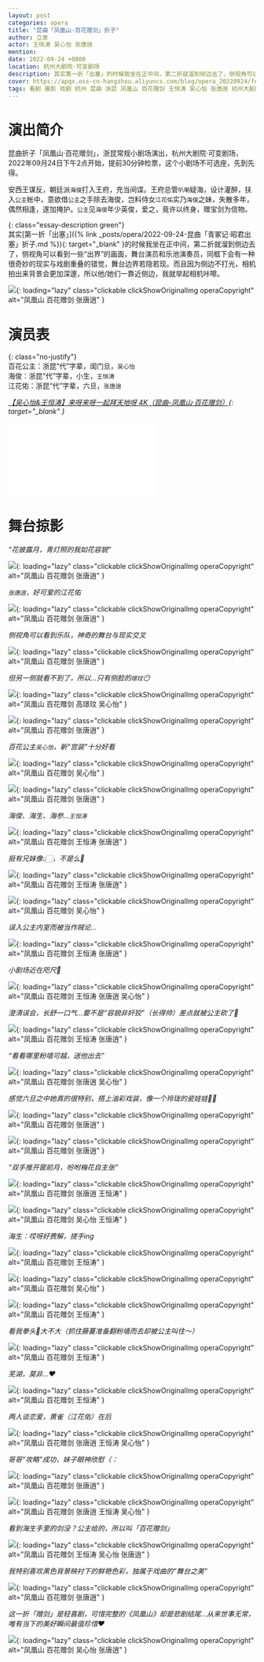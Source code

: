 ```yaml
---
layout: post
categories: opera
title: "昆曲「凤凰山·百花赠剑」折子"
author: 立泉
actor: 王恒涛 吴心怡 张唐逍
mention: 
date: 2022-09-24 +0800
location: 杭州大剧院·可变剧场
description: 其实第一折「出塞」的时候我坐在正中间，第二折就溜到侧边去了，侧视角可以看到一些“出界”的画面，舞台演员和乐池演奏员，同框下会有一种很奇妙的现实与戏剧重叠的错觉，舞台边界若隐若现。而且因为侧边不打光，相机拍出来背景会更加深邃，所以他/她们一靠近侧边，我就举起相机咔嚓。
cover: https://apqx.oss-cn-hangzhou.aliyuncs.com/blog/opera_20220924/fenghuangshan_baihuazengjian/DSC03143_thumb.jpg
tags: 看剧 摄影 戏剧 杭州 昆曲 浙昆 凤凰山 百花赠剑 王恒涛 吴心怡 张唐逍 杭州大剧院·可变剧场
---
```


# 演出简介

昆曲折子「凤凰山·百花赠剑」，浙昆常规小剧场演出，杭州大剧院·可变剧场，2022年09月24日下午2点开始，提前30分钟检票，这个小剧场不可选座，先到先得。

安西王谋反，朝廷派`海俊`打入王府，充当间谍。王府总管`叭喇`疑海，设计灌醉，扶入`公主`帐中，意欲借`公主`之手除去海俊，岂料侍女`江花佑`实乃`海俊`之妹，失散多年，偶然相逢，遂加掩护。`公主`见`海俊`年少英俊，爱之，竟许以终身，赠宝剑为信物。

{: class="essay-description green"}  
其实[第一折「出塞」]({% link _posts/opera/2022-09-24-昆曲「青冢记·昭君出塞」折子.md %}){: target="_blank" }的时候我坐在正中间，第二折就溜到侧边去了，侧视角可以看到一些“出界”的画面，舞台演员和乐池演奏员，同框下会有一种很奇妙的现实与戏剧重叠的错觉，舞台边界若隐若现。而且因为侧边不打光，相机拍出来背景会更加深邃，所以他/她们一靠近侧边，我就举起相机咔嚓。

![](https://apqx.oss-cn-hangzhou.aliyuncs.com/blog/opera_20220924/fenghuangshan_baihuazengjian/DSC03324_thumb.jpg){: loading="lazy" class="clickable clickShowOriginalImg operaCopyright" alt="凤凰山 百花赠剑 张唐逍" }

# 演员表

{: class="no-justify"}  
百花公主：浙昆“代”字辈，闺门旦，`吴心怡`  
海俊：浙昆“代”字辈，小生，`王恒涛`  
江花佑：浙昆“代”字辈，六旦，`张唐逍`

*[【吴心怡&王恒涛】来呀来呀一起拜天地呀 4K（昆曲-凤凰山·百花赠剑）](https://www.bilibili.com/video/BV1SZ4y1Y77S){: target="_blank" }*

<div class="video-container">
<iframe loading="lazy" src="//player.bilibili.com/player.html?aid=385823345&bvid=BV1SZ4y1Y77S&cid=769137310&page=1" scrolling="no" border="0" frameborder="no" framespacing="0" allowfullscreen="true"> </iframe>
</div>

# 舞台掠影

*“花披露月，青灯照的我如花容貌”*

![](https://apqx.oss-cn-hangzhou.aliyuncs.com/blog/opera_20220924/fenghuangshan_baihuazengjian/DSC03079_thumb.jpg){: loading="lazy" class="clickable clickShowOriginalImg operaCopyright" alt="凤凰山 百花赠剑 张唐逍" }

*`张唐逍`，好可爱的江花佑*

![](https://apqx.oss-cn-hangzhou.aliyuncs.com/blog/opera_20220924/fenghuangshan_baihuazengjian/DSC03090_thumb.jpg){: loading="lazy" class="clickable clickShowOriginalImg operaCopyright" alt="凤凰山 百花赠剑 张唐逍" }

*侧视角可以看到乐队，神奇的舞台与现实交叉*

![](https://apqx.oss-cn-hangzhou.aliyuncs.com/blog/opera_20220924/fenghuangshan_baihuazengjian/DSC03133_thumb.jpg){: loading="lazy" class="clickable clickShowOriginalImg operaCopyright" alt="凤凰山 百花赠剑 张唐逍" }

*但另一侧就看不到了，所以...只有侧脸的`璟玟`😶*

![](https://apqx.oss-cn-hangzhou.aliyuncs.com/blog/opera_20220924/fenghuangshan_baihuazengjian/DSC03141_thumb.jpg){: loading="lazy" class="clickable clickShowOriginalImg operaCopyright" alt="凤凰山 百花赠剑 高璟玟 吴心怡" }

![](https://apqx.oss-cn-hangzhou.aliyuncs.com/blog/opera_20220924/fenghuangshan_baihuazengjian/DSC03143_thumb.jpg){: loading="lazy" class="clickable clickShowOriginalImg operaCopyright" alt="凤凰山 百花赠剑 张唐逍" }

*百花公主`吴心怡`，新“宫装”十分好看*

![](https://apqx.oss-cn-hangzhou.aliyuncs.com/blog/opera_20220924/fenghuangshan_baihuazengjian/DSC03187_thumb.jpg){: loading="lazy" class="clickable clickShowOriginalImg operaCopyright" alt="凤凰山 百花赠剑 吴心怡" }

![](https://apqx.oss-cn-hangzhou.aliyuncs.com/blog/opera_20220924/fenghuangshan_baihuazengjian/DSC03165_thumb.jpg){: loading="lazy" class="clickable clickShowOriginalImg operaCopyright" alt="凤凰山 百花赠剑 张唐逍" }

*海俊、海生、海参...`王恒涛`*

![](https://apqx.oss-cn-hangzhou.aliyuncs.com/blog/opera_20220924/fenghuangshan_baihuazengjian/DSC03179_thumb.jpg){: loading="lazy" class="clickable clickShowOriginalImg operaCopyright" alt="凤凰山 百花赠剑 王恒涛 张唐逍" }

*挺有兄妹像👆🏻，不是么🤭*

![](https://apqx.oss-cn-hangzhou.aliyuncs.com/blog/opera_20220924/fenghuangshan_baihuazengjian/DSC03183_thumb.jpg){: loading="lazy" class="clickable clickShowOriginalImg operaCopyright" alt="凤凰山 百花赠剑 王恒涛 张唐逍" }

![](https://apqx.oss-cn-hangzhou.aliyuncs.com/blog/opera_20220924/fenghuangshan_baihuazengjian/DSC03194_thumb.jpg){: loading="lazy" class="clickable clickShowOriginalImg operaCopyright" alt="凤凰山 百花赠剑 吴心怡" }

*误入公主内室而被当作贼论...*

![](https://apqx.oss-cn-hangzhou.aliyuncs.com/blog/opera_20220924/fenghuangshan_baihuazengjian/DSC03204_thumb.jpg){: loading="lazy" class="clickable clickShowOriginalImg operaCopyright" alt="凤凰山 百花赠剑 王恒涛 张唐逍" }

*小剧场近在咫尺📸*

![](https://apqx.oss-cn-hangzhou.aliyuncs.com/blog/opera_20220924/fenghuangshan_baihuazengjian/DSC03208_thumb.jpg){: loading="lazy" class="clickable clickShowOriginalImg operaCopyright" alt="凤凰山 百花赠剑 王恒涛 张唐逍 吴心怡" }

*澄清误会，长舒一口气...要不是“容貌非奸狡”（长得帅）差点就被公主砍了🥶*

![](https://apqx.oss-cn-hangzhou.aliyuncs.com/blog/opera_20220924/fenghuangshan_baihuazengjian/DSC03211_thumb.jpg){: loading="lazy" class="clickable clickShowOriginalImg operaCopyright" alt="凤凰山 百花赠剑 王恒涛 张唐逍" }

*“看看哪里粉墙可越，送他出去”*

![](https://apqx.oss-cn-hangzhou.aliyuncs.com/blog/opera_20220924/fenghuangshan_baihuazengjian/DSC03212_thumb.jpg){: loading="lazy" class="clickable clickShowOriginalImg operaCopyright" alt="凤凰山 百花赠剑 张唐逍 吴心怡" }

*感觉六旦之中她真的很特别，搭上油彩戏装，像一个玲珑的瓷娃娃👧🏻*

![](https://apqx.oss-cn-hangzhou.aliyuncs.com/blog/opera_20220924/fenghuangshan_baihuazengjian/DSC03214_thumb.jpg){: loading="lazy" class="clickable clickShowOriginalImg operaCopyright" alt="凤凰山 百花赠剑 张唐逍" }

<!-- ![](https://apqx.oss-cn-hangzhou.aliyuncs.com/blog/opera_20220924/fenghuangshan_baihuazengjian/DSC03215_thumb.jpg){: loading="lazy" class="clickable clickShowOriginalImg operaCopyright" alt="凤凰山 百花赠剑 张唐逍" } -->

![](https://apqx.oss-cn-hangzhou.aliyuncs.com/blog/opera_20220924/fenghuangshan_baihuazengjian/DSC03221_thumb.jpg){: loading="lazy" class="clickable clickShowOriginalImg operaCopyright" alt="凤凰山 百花赠剑 张唐逍" }

*“双手推开窗前月，吩咐梅花自主张”*

![](https://apqx.oss-cn-hangzhou.aliyuncs.com/blog/opera_20220924/fenghuangshan_baihuazengjian/DSC03223_thumb.jpg){: loading="lazy" class="clickable clickShowOriginalImg operaCopyright" alt="凤凰山 百花赠剑 张唐逍 王恒涛" }

![](https://apqx.oss-cn-hangzhou.aliyuncs.com/blog/opera_20220924/fenghuangshan_baihuazengjian/DSC03230_thumb.jpg){: loading="lazy" class="clickable clickShowOriginalImg operaCopyright" alt="凤凰山 百花赠剑 吴心怡 王恒涛" }

*海生：哎呀好费解，搓手ing*

![](https://apqx.oss-cn-hangzhou.aliyuncs.com/blog/opera_20220924/fenghuangshan_baihuazengjian/DSC03232_thumb.jpg){: loading="lazy" class="clickable clickShowOriginalImg operaCopyright" alt="凤凰山 百花赠剑 王恒涛" }

![](https://apqx.oss-cn-hangzhou.aliyuncs.com/blog/opera_20220924/fenghuangshan_baihuazengjian/DSC03235_thumb.jpg){: loading="lazy" class="clickable clickShowOriginalImg operaCopyright" alt="凤凰山 百花赠剑 吴心怡" }

![](https://apqx.oss-cn-hangzhou.aliyuncs.com/blog/opera_20220924/fenghuangshan_baihuazengjian/DSC03250_thumb.jpg){: loading="lazy" class="clickable clickShowOriginalImg operaCopyright" alt="凤凰山 百花赠剑 王恒涛" }

*看我拳头👊大不大（抓住藤蔓准备翻粉墙而去却被公主叫住～）*

![](https://apqx.oss-cn-hangzhou.aliyuncs.com/blog/opera_20220924/fenghuangshan_baihuazengjian/DSC03255_thumb.jpg){: loading="lazy" class="clickable clickShowOriginalImg operaCopyright" alt="凤凰山 百花赠剑 王恒涛" }

*芜湖，莫非...❤️*

![](https://apqx.oss-cn-hangzhou.aliyuncs.com/blog/opera_20220924/fenghuangshan_baihuazengjian/DSC03264_thumb.jpg){: loading="lazy" class="clickable clickShowOriginalImg operaCopyright" alt="凤凰山 百花赠剑 王恒涛" }

*两人谈恋爱，黄雀（江花佑）在后*

![](https://apqx.oss-cn-hangzhou.aliyuncs.com/blog/opera_20220924/fenghuangshan_baihuazengjian/DSC03299_thumb.jpg){: loading="lazy" class="clickable clickShowOriginalImg operaCopyright" alt="凤凰山 百花赠剑 张唐逍 王恒涛 吴心怡" }

*哥哥“攻略”成功，妹子眼神欣慰（：*

![](https://apqx.oss-cn-hangzhou.aliyuncs.com/blog/opera_20220924/fenghuangshan_baihuazengjian/DSC03301_thumb.jpg){: loading="lazy" class="clickable clickShowOriginalImg operaCopyright" alt="凤凰山 百花赠剑 张唐逍" }

![](https://apqx.oss-cn-hangzhou.aliyuncs.com/blog/opera_20220924/fenghuangshan_baihuazengjian/DSC03302_thumb.jpg){: loading="lazy" class="clickable clickShowOriginalImg operaCopyright" alt="凤凰山 百花赠剑 张唐逍 王恒涛 吴心怡" }

*看到海生手里的剑没？公主给的，所以叫「百花赠剑」*

![](https://apqx.oss-cn-hangzhou.aliyuncs.com/blog/opera_20220924/fenghuangshan_baihuazengjian/DSC03321_thumb.jpg){: loading="lazy" class="clickable clickShowOriginalImg operaCopyright" alt="凤凰山 百花赠剑 王恒涛 吴心怡 张唐逍" }

*我特别喜欢黑色背景映衬下的鲜艳色彩，独属于戏曲的“舞台之美”*

![](https://apqx.oss-cn-hangzhou.aliyuncs.com/blog/opera_20220924/fenghuangshan_baihuazengjian/DSC03324_thumb.jpg){: loading="lazy" class="clickable clickShowOriginalImg operaCopyright" alt="凤凰山 百花赠剑 张唐逍" }

*这一折「赠剑」是轻喜剧，可惜完整的《凤凰山》却是悲剧结尾...从来世事无常，唯有当下的美好瞬间最值珍惜❤️*

![](https://apqx.oss-cn-hangzhou.aliyuncs.com/blog/opera_20220924/fenghuangshan_baihuazengjian/DSC03327_thumb.jpg){: loading="lazy" class="clickable clickShowOriginalImg operaCopyright" alt="凤凰山 百花赠剑 吴心怡 张唐逍" }


